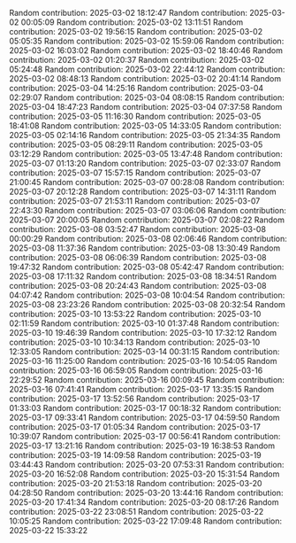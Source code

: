 Random contribution: 2025-03-02 18:12:47
Random contribution: 2025-03-02 00:05:09
Random contribution: 2025-03-02 13:11:51
Random contribution: 2025-03-02 19:56:15
Random contribution: 2025-03-02 05:05:35
Random contribution: 2025-03-02 15:59:06
Random contribution: 2025-03-02 16:03:02
Random contribution: 2025-03-02 18:40:46
Random contribution: 2025-03-02 01:20:37
Random contribution: 2025-03-02 05:24:48
Random contribution: 2025-03-02 22:44:12
Random contribution: 2025-03-02 08:48:13
Random contribution: 2025-03-02 20:41:14
Random contribution: 2025-03-04 14:25:16
Random contribution: 2025-03-04 02:29:07
Random contribution: 2025-03-04 08:08:15
Random contribution: 2025-03-04 18:47:23
Random contribution: 2025-03-04 07:37:58
Random contribution: 2025-03-05 11:16:30
Random contribution: 2025-03-05 18:41:08
Random contribution: 2025-03-05 14:33:05
Random contribution: 2025-03-05 02:14:16
Random contribution: 2025-03-05 21:34:35
Random contribution: 2025-03-05 08:29:11
Random contribution: 2025-03-05 03:12:29
Random contribution: 2025-03-05 13:47:48
Random contribution: 2025-03-07 01:13:20
Random contribution: 2025-03-07 02:33:07
Random contribution: 2025-03-07 15:57:15
Random contribution: 2025-03-07 21:00:45
Random contribution: 2025-03-07 00:28:08
Random contribution: 2025-03-07 20:12:28
Random contribution: 2025-03-07 14:31:11
Random contribution: 2025-03-07 21:53:11
Random contribution: 2025-03-07 22:43:30
Random contribution: 2025-03-07 03:06:06
Random contribution: 2025-03-07 20:00:05
Random contribution: 2025-03-07 02:08:22
Random contribution: 2025-03-08 03:52:47
Random contribution: 2025-03-08 00:00:29
Random contribution: 2025-03-08 02:06:46
Random contribution: 2025-03-08 11:37:36
Random contribution: 2025-03-08 13:30:49
Random contribution: 2025-03-08 06:06:39
Random contribution: 2025-03-08 19:47:32
Random contribution: 2025-03-08 05:42:47
Random contribution: 2025-03-08 17:11:32
Random contribution: 2025-03-08 18:34:51
Random contribution: 2025-03-08 20:24:43
Random contribution: 2025-03-08 04:07:42
Random contribution: 2025-03-08 10:04:54
Random contribution: 2025-03-08 23:23:26
Random contribution: 2025-03-08 20:32:54
Random contribution: 2025-03-10 13:53:22
Random contribution: 2025-03-10 02:11:59
Random contribution: 2025-03-10 01:37:48
Random contribution: 2025-03-10 19:46:39
Random contribution: 2025-03-10 17:32:12
Random contribution: 2025-03-10 10:34:13
Random contribution: 2025-03-10 12:33:05
Random contribution: 2025-03-14 00:31:15
Random contribution: 2025-03-16 11:25:00
Random contribution: 2025-03-16 10:54:05
Random contribution: 2025-03-16 06:59:05
Random contribution: 2025-03-16 22:29:52
Random contribution: 2025-03-16 00:09:45
Random contribution: 2025-03-16 07:41:41
Random contribution: 2025-03-17 13:35:15
Random contribution: 2025-03-17 13:52:56
Random contribution: 2025-03-17 01:33:03
Random contribution: 2025-03-17 00:18:32
Random contribution: 2025-03-17 09:33:41
Random contribution: 2025-03-17 04:59:50
Random contribution: 2025-03-17 01:05:34
Random contribution: 2025-03-17 10:39:07
Random contribution: 2025-03-17 00:56:41
Random contribution: 2025-03-17 13:21:16
Random contribution: 2025-03-19 16:38:53
Random contribution: 2025-03-19 14:09:58
Random contribution: 2025-03-19 03:44:43
Random contribution: 2025-03-20 07:53:31
Random contribution: 2025-03-20 16:52:08
Random contribution: 2025-03-20 15:31:54
Random contribution: 2025-03-20 21:53:18
Random contribution: 2025-03-20 04:28:50
Random contribution: 2025-03-20 13:44:16
Random contribution: 2025-03-20 17:41:34
Random contribution: 2025-03-20 08:17:26
Random contribution: 2025-03-22 23:08:51
Random contribution: 2025-03-22 10:05:25
Random contribution: 2025-03-22 17:09:48
Random contribution: 2025-03-22 15:33:22
